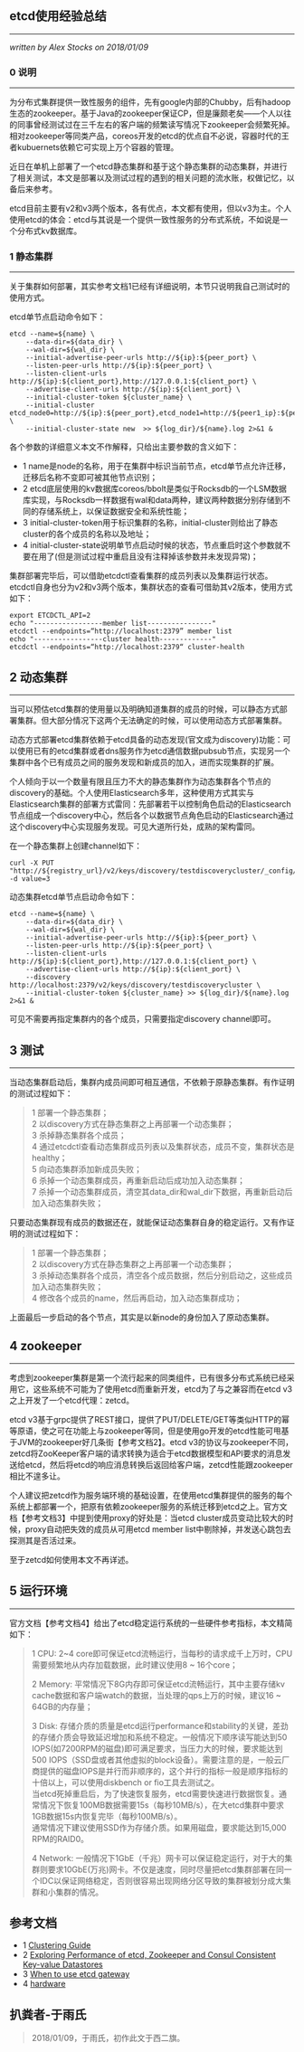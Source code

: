 ## etcd使用经验总结 ##
---
*written by Alex Stocks on 2018/01/09*


### 0 说明 ###
---

为分布式集群提供一致性服务的组件，先有google内部的Chubby，后有hadoop生态的zookeeper。基于Java的zookeeper保证CP，但是廉颇老矣——个人以往的同事曾经测试过在三千左右的客户端的频繁读写情况下zookeeper会频繁死掉。相对zookeeper等同类产品，coreos开发的etcd的优点自不必说，容器时代的王者kubuernets依赖它可实现上万个容器的管理。

近日在单机上部署了一个etcd静态集群和基于这个静态集群的动态集群，并进行了相关测试，本文是部署以及测试过程的遇到的相关问题的流水账，权做记忆，以备后来参考。

etcd目前主要有v2和v3两个版本，各有优点，本文都有使用，但以v3为主。个人使用etcd的体会：etcd与其说是一个提供一致性服务的分布式系统，不如说是一个分布式kv数据库。

### 1 静态集群 ###
---

关于集群如何部署，其实参考文档1已经有详细说明，本节只说明我自己测试时的使用方式。

etcd单节点启动命令如下：

	etcd --name=${name} \
        --data-dir=${data_dir} \
        --wal-dir=${wal_dir} \
        --initial-advertise-peer-urls http://${ip}:${peer_port} \
        --listen-peer-urls http://${ip}:${peer_port} \
        --listen-client-urls http://${ip}:${client_port},http://127.0.0.1:${client_port} \
        --advertise-client-urls http://${ip}:${client_port} \
        --initial-cluster-token ${cluster_name} \
        --initial-cluster etcd_node0=http://${ip}:${peer_port},etcd_node1=http://${peer1_ip}:${peer1_peer_port},etcd_node2=http://${peer2_ip}:${peer2_peer_port} \
        --initial-cluster-state new  >> ${log_dir}/${name}.log 2>&1 &

各个参数的详细意义本文不作解释，只给出主要参数的含义如下：   

- 1 name是node的名称，用于在集群中标识当前节点，etcd单节点允许迁移，迁移后名称不变即可被其他节点识别；
- 2 etcd底层使用的kv数据库coreos/bbolt是类似于Rocksdb的一个LSM数据库实现，与Rocksdb一样数据有wal和data两种，建议两种数据分别存储到不同的存储系统上，以保证数据安全和系统性能；
- 3 initial-cluster-token用于标识集群的名称，initial-cluster则给出了静态cluster的各个成员的名称以及地址；
- 4 initial-cluster-state说明单节点启动时候的状态，节点重启时这个参数就不要在用了(但是测试过程中重启且没有注释掉该参数并未发现异常)；

集群部署完毕后，可以借助etcdctl查看集群的成员列表以及集群运行状态。etcdctl自身也分为v2和v3两个版本，集群状态的查看可借助其v2版本，使用方式如下：

    	
	export ETCDCTL_API=2
	echo "-----------------member list----------------"
	etcdctl --endpoints=“http://localhost:2379” member list
	echo "-----------------cluster health-------------"
	etcdctl --endpoints=“http://localhost:2379“ cluster-health

## 2 动态集群 ##
---

当可以预估etcd集群的使用量以及明确知道集群的成员的时候，可以静态方式部署集群。但大部分情况下这两个无法确定的时候，可以使用动态方式部署集群。

动态方式部署etcd集群依赖于etcd具备的动态发现(官文成为discovery)功能：可以使用已有的etcd集群或者dns服务作为etcd通信数据pubsub节点，实现另一个集群中各个已有成员之间的服务发现和新成员的加入，进而实现集群的扩展。

个人倾向于以一个数量有限且压力不大的静态集群作为动态集群各个节点的discovery的基础。个人使用Elasticsearch多年，这种使用方式其实与Elasticsearch集群的部署方式雷同：先部署若干以控制角色启动的Elasticsearch节点组成一个discovery中心，然后各个以数据节点角色启动的Elasticsearch通过这个discovery中心实现服务发现。可见大道所行处，成熟的架构雷同。

在一个静态集群上创建channel如下：

	curl -X PUT "http://${registry_url}/v2/keys/discovery/testdiscoverycluster/_config/size" -d value=3


动态集群etcd单节点启动命令如下：

    etcd --name=${name} \
	    --data-dir=${data_dir} \
	    --wal-dir=${wal_dir} \
	    --initial-advertise-peer-urls http://${ip}:${peer_port} \
	    --listen-peer-urls http://${ip}:${peer_port} \
	    --listen-client-urls http://${ip}:${client_port},http://127.0.0.1:${client_port} \
	    --advertise-client-urls http://${ip}:${client_port} \
	    --discovery http://localhost:2379/v2/keys/discovery/testdiscoverycluster \
	    --initial-cluster-token ${cluster_name} >> ${log_dir}/${name}.log 2>&1 &  
   
可见不需要再指定集群内的各个成员，只需要指定discovery channel即可。
   
## 3 测试 ##
--- 

当动态集群启动后，集群内成员间即可相互通信，不依赖于原静态集群。有作证明的测试过程如下：

> 1 部署一个静态集群；   
> 2 以discovery方式在静态集群之上再部署一个动态集群；   
> 3 杀掉静态集群各个成员；   
> 4 通过etcdctl查看动态集群成员列表以及集群状态，成员不变，集群状态是healthy；   
> 5 向动态集群添加新成员失败；   
> 6 杀掉一个动态集群成员，再重新启动后成功加入动态集群；   
> 7 杀掉一个动态集群成员，清空其data_dir和wal_dir下数据，再重新启动后加入动态集群失败；

只要动态集群现有成员的数据还在，就能保证动态集群自身的稳定运行。又有作证明的测试过程如下：

> 1 部署一个静态集群；   
> 2 以discovery方式在静态集群之上再部署一个动态集群；   
> 3 杀掉动态集群各个成员，清空各个成员数据，然后分别启动之，这些成员加入动态集群失败；   
> 4 修改各个成员的name，然后再启动，加入动态集群成功；     

上面最后一步启动的各个节点，其实是以新node的身份加入了原动态集群。

## 4 zookeeper ##
---

考虑到zookeeper集群是第一个流行起来的同类组件，已有很多分布式系统已经采用它，这些系统不可能为了使用etcd而重新开发，etcd为了与之兼容而在etcd v3之上开发了一个etcd代理：zetcd。

etcd v3基于grpc提供了REST接口，提供了PUT/DELETE/GET等类似HTTP的幂等原语，使之可在功能上与zookeeper等同，但是使用go开发的etcd性能可甩基于JVM的zookeeper好几条街【参考文档2】。etcd v3的协议与zookeeper不同，zetcd将ZooKeeper客户端的请求转换为适合于etcd数据模型和API要求的消息发送给etcd，然后将etcd的响应消息转换后返回给客户端，zetcd性能跟zookeeper相比不遑多让。

个人建议把zetcd作为服务端环境的基础设置，在使用etcd集群提供的服务的每个系统上都部署一个，把原有依赖zookeeper服务的系统迁移到etcd之上。官方文档【参考文档3】中提到使用proxy的好处是：当etcd cluster成员变动比较大的时候，proxy自动把失效的成员从可用etcd member list中剔除掉，并发送心跳包去探测其是否活过来。

至于zetcd如何使用本文不再详述。

## 5 运行环境 ##
---

官方文档【参考文档4】给出了etcd稳定运行系统的一些硬件参考指标，本文精简如下：
> 1 CPU: 2~4 core即可保证etcd流畅运行，当每秒的请求成千上万时，CPU需要频繁地从内存加载数据，此时建议使用8 ~ 16个core；   
> 
> 2 Memory: 平常情况下8G内存即可保证etcd流畅运行，其中主要存储kv cache数据和客户端watch的数据，当处理的qps上万的时候，建议16 ~ 64GB的内存量；   
> 
> 3 Disk: 存储介质的质量是etcd运行performance和stability的关键，差劲的存储介质会导致延迟增加和系统不稳定。一般情况下顺序读写能达到50 IOPS(如7200RPM的磁盘)即可满足要求，当压力大的时候，要求能达到500 IOPS（SSD盘或者其他虚拟的block设备）。需要注意的是，一般云厂商提供的磁盘IOPS是并行而非顺序的，这个并行的指标一般是顺序指标的十倍以上，可以使用diskbench or fio工具去测试之。   
>         当etcd死掉重启后，为了快速恢复服务，etcd需要快速进行数据恢复。通常情况下恢复100MB数据需要15s（每秒10MB/s），在大etcd集群中要求1GB数据15s内恢复完毕（每秒100MB/s）。   
>         通常情况下建议使用SSD作为存储介质。如果用磁盘，要求能达到15,000 RPM的RAID0。 
>   
> 4 Network: 一般情况下1GbE（千兆）网卡可以保证稳定运行，对于大的集群则要求10GbE(万兆)网卡。不仅是速度，同时尽量把etcd集群部署在同一个IDC以保证网络稳定，否则很容易出现网络分区导致的集群被划分成大集群和小集群的情况。

## 参考文档 ##

- 1 [Clustering Guide](https://github.com/coreos/etcd/blob/master/Documentation/op-guide/clustering.md)
- 2 [Exploring Performance of etcd, Zookeeper and Consul Consistent Key-value Datastores](https://coreos.com/blog/performance-of-etcd.html)
- 3 [When to use etcd gateway](https://github.com/coreos/etcd/blob/master/Documentation/op-guide/gateway.md#when-to-use-etcd-gateway)
- 4 [hardware](https://github.com/coreos/etcd/blob/master/Documentation/op-guide/hardware.md)

## 扒粪者-于雨氏 ##

> 2018/01/09，于雨氏，初作此文于西二旗。
